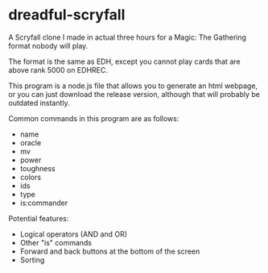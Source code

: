 # dreadful-scryfall
A Scryfall clone I made in actual three hours for a Magic: The Gathering format nobody will play.

The format is the same as EDH, except you cannot play cards that are above rank 5000 on EDHREC.

This program is a node.js file that allows you to generate an html webpage, or you can just download the release version, although that will probably be outdated instantly.

Common commands in this program are as follows:

- name
- oracle
- mv
- power
- toughness
- colors
- ids
- type
- is:commander

Potential features:

- Logical operators (AND and OR)
- Other "is" commands
- Forward and back buttons at the bottom of the screen
- Sorting
